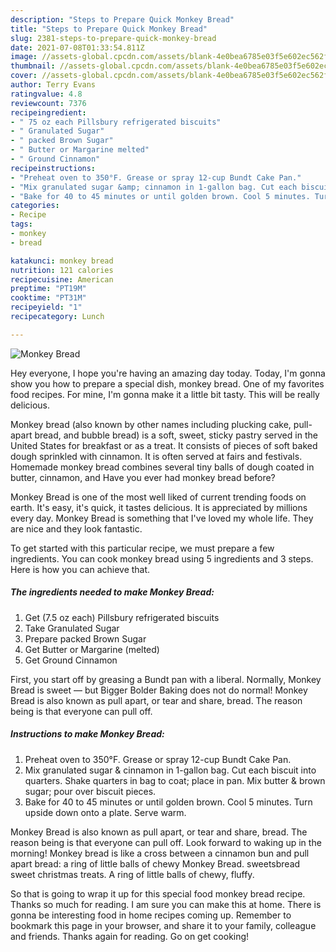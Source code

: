```yaml
---
description: "Steps to Prepare Quick Monkey Bread"
title: "Steps to Prepare Quick Monkey Bread"
slug: 2381-steps-to-prepare-quick-monkey-bread
date: 2021-07-08T01:33:54.811Z
image: //assets-global.cpcdn.com/assets/blank-4e0bea6785e03f5e602ec562f230caae08da540cada707380b4fe1bbebba43da.png
thumbnail: //assets-global.cpcdn.com/assets/blank-4e0bea6785e03f5e602ec562f230caae08da540cada707380b4fe1bbebba43da.png
cover: //assets-global.cpcdn.com/assets/blank-4e0bea6785e03f5e602ec562f230caae08da540cada707380b4fe1bbebba43da.png
author: Terry Evans
ratingvalue: 4.8
reviewcount: 7376
recipeingredient:
- " 75 oz each Pillsbury refrigerated biscuits"
- " Granulated Sugar"
- " packed Brown Sugar"
- " Butter or Margarine melted"
- " Ground Cinnamon"
recipeinstructions:
- "Preheat oven to 350°F. Grease or spray 12-cup Bundt Cake Pan."
- "Mix granulated sugar &amp; cinnamon in 1-gallon bag. Cut each biscuit into quarters. Shake quarters in bag to coat; place in pan. Mix butter &amp; brown sugar; pour over biscuit pieces."
- "Bake for 40 to 45 minutes or until golden brown. Cool 5 minutes. Turn upside down onto a plate. Serve warm."
categories:
- Recipe
tags:
- monkey
- bread

katakunci: monkey bread 
nutrition: 121 calories
recipecuisine: American
preptime: "PT19M"
cooktime: "PT31M"
recipeyield: "1"
recipecategory: Lunch

---
```



![Monkey Bread](//assets-global.cpcdn.com/assets/blank-4e0bea6785e03f5e602ec562f230caae08da540cada707380b4fe1bbebba43da.png)

Hey everyone, I hope you're having an amazing day today. Today, I'm gonna show you how to prepare a special dish, monkey bread. One of my favorites food recipes. For mine, I'm gonna make it a little bit tasty. This will be really delicious.

Monkey bread (also known by other names including plucking cake, pull-apart bread, and bubble bread) is a soft, sweet, sticky pastry served in the United States for breakfast or as a treat. It consists of pieces of soft baked dough sprinkled with cinnamon. It is often served at fairs and festivals. Homemade monkey bread combines several tiny balls of dough coated in butter, cinnamon, and Have you ever had monkey bread before?

Monkey Bread is one of the most well liked of current trending foods on earth. It's easy, it's quick, it tastes delicious. It is appreciated by millions every day. Monkey Bread is something that I've loved my whole life. They are nice and they look fantastic.


To get started with this particular recipe, we must prepare a few ingredients. You can cook monkey bread using 5 ingredients and 3 steps. Here is how you can achieve that.

<!--inarticleads1-->

##### The ingredients needed to make Monkey Bread:

1. Get  (7.5 oz each) Pillsbury refrigerated biscuits
1. Take  Granulated Sugar
1. Prepare  packed Brown Sugar
1. Get  Butter or Margarine (melted)
1. Get  Ground Cinnamon


First, you start off by greasing a Bundt pan with a liberal. Normally, Monkey Bread is sweet — but Bigger Bolder Baking does not do normal! Monkey Bread is also known as pull apart, or tear and share, bread. The reason being is that everyone can pull off. 

<!--inarticleads2-->

##### Instructions to make Monkey Bread:

1. Preheat oven to 350°F. Grease or spray 12-cup Bundt Cake Pan.
1. Mix granulated sugar &amp; cinnamon in 1-gallon bag. Cut each biscuit into quarters. Shake quarters in bag to coat; place in pan. Mix butter &amp; brown sugar; pour over biscuit pieces.
1. Bake for 40 to 45 minutes or until golden brown. Cool 5 minutes. Turn upside down onto a plate. Serve warm.


Monkey Bread is also known as pull apart, or tear and share, bread. The reason being is that everyone can pull off. Look forward to waking up in the morning! Monkey bread is like a cross between a cinnamon bun and pull apart bread: a ring of little balls of chewy Monkey Bread. sweetsbread sweet christmas treats. A ring of little balls of chewy, fluffy. 

So that is going to wrap it up for this special food monkey bread recipe. Thanks so much for reading. I am sure you can make this at home. There is gonna be interesting food in home recipes coming up. Remember to bookmark this page in your browser, and share it to your family, colleague and friends. Thanks again for reading. Go on get cooking!
